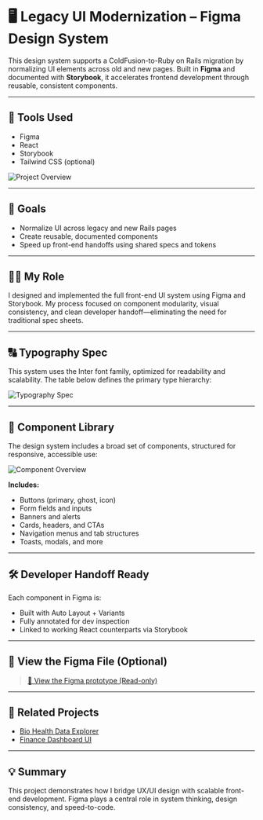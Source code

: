 # 🖥️ Legacy UI Modernization – Figma Design System

This design system supports a ColdFusion-to-Ruby on Rails migration by normalizing UI elements across old and new pages. Built in **Figma** and documented with **Storybook**, it accelerates frontend development through reusable, consistent components.

---

## 🔧 Tools Used

- Figma
- React
- Storybook
- Tailwind CSS (optional)

![Project Overview](assets/overview.png)

---

## 🎯 Goals

- Normalize UI across legacy and new Rails pages
- Create reusable, documented components
- Speed up front-end handoffs using shared specs and tokens

---

## 👩‍💻 My Role

I designed and implemented the full front-end UI system using Figma and Storybook. My process focused on component modularity, visual consistency, and clean developer handoff—eliminating the need for traditional spec sheets.

---

## 🔠 Typography Spec

This system uses the Inter font family, optimized for readability and scalability. The table below defines the primary type hierarchy:

![Typography Spec](assets/typography-spec.png)

---

## 🧩 Component Library

The design system includes a broad set of components, structured for responsive, accessible use:

![Component Overview](assets/components-overview.png)

**Includes:**
- Buttons (primary, ghost, icon)
- Form fields and inputs
- Banners and alerts
- Cards, headers, and CTAs
- Navigation menus and tab structures
- Toasts, modals, and more

---

## 🛠 Developer Handoff Ready

Each component in Figma is:
- Built with Auto Layout + Variants
- Fully annotated for dev inspection
- Linked to working React counterparts via Storybook

---

## 🔗 View the Figma File (Optional)

> [📂 View the Figma prototype (Read-only)](https://www.figma.com/file/YOUR-FIGMA-LINK-HERE)

---

## 📁 Related Projects

- [Bio Health Data Explorer](https://github.com/yourusername/bio-health-data-explorer)
- [Finance Dashboard UI](https://github.com/yourusername/personal-finance-dashboard)

---

## 💡 Summary

This project demonstrates how I bridge UX/UI design with scalable front-end development. Figma plays a central role in system thinking, design consistency, and speed-to-code.

